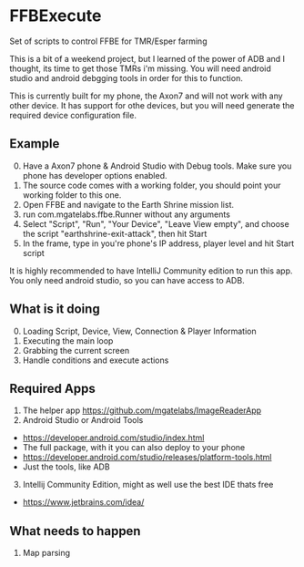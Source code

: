# FFBExecute
Set of scripts to control FFBE for TMR/Esper farming

This is a bit of a weekend project, but I learned of the power of ADB and I thought, its time to get those TMRs i'm missing.
You will need android studio and android debgging tools in order for this to function.

This is currently built for my phone, the Axon7 and will not work with any other device.  It has support for othe devices, but you will need generate the required device configuration file.

## Example

0. Have a Axon7 phone & Android Studio with Debug tools.  Make sure you phone has developer options enabled.
1. The source code comes with a working folder, you should point your working folder to this one.
2. Open FFBE and navigate to the Earth Shrine mission list.
3. run com.mgatelabs.ffbe.Runner without any arguments
4. Select "Script", "Run", "Your Device", "Leave View empty", and choose the script "earthshrine-exit-attack", then hit Start
5. In the frame, type in you're phone's IP address, player level and hit Start script

It is highly recommended to have IntelliJ Community edition to run this app.  You only need android studio, so you can have access to ADB.

## What is it doing

0. Loading Script, Device, View, Connection & Player Information
1. Executing the main loop
2. Grabbing the current screen
3. Handle conditions and execute actions

## Required Apps

1. The helper app https://github.com/mgatelabs/ImageReaderApp
2. Android Studio or Android Tools
* https://developer.android.com/studio/index.html
* The full package, with it you can also deploy to your phone
* https://developer.android.com/studio/releases/platform-tools.html
* Just the tools, like ADB
3. Intellij Community Edition, might as well use the best IDE thats free
* https://www.jetbrains.com/idea/

## What needs to happen

1. Map parsing
